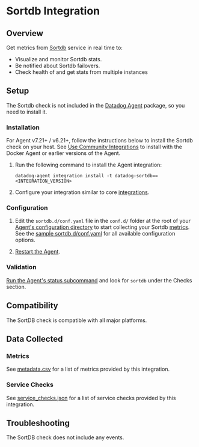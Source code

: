 # Sortdb Integration

## Overview

Get metrics from [Sortdb][1] service in real time to:

- Visualize and monitor Sortdb stats.
- Be notified about Sortdb failovers.
- Check health of and get stats from multiple instances

## Setup

The Sortdb check is not included in the [Datadog Agent][2] package, so you need to install it.

### Installation

For Agent v7.21+ / v6.21+, follow the instructions below to install the Sortdb check on your host. See [Use Community Integrations][3] to install with the Docker Agent or earlier versions of the Agent.

1. Run the following command to install the Agent integration:

   ```shell
   datadog-agent integration install -t datadog-sortdb==<INTEGRATION_VERSION>
   ```

2. Configure your integration similar to core [integrations][4].

### Configuration

1. Edit the `sortdb.d/conf.yaml` file in the `conf.d/` folder at the root of your [Agent's configuration directory][7] to start collecting your Sortdb [metrics](#metric-collection). See the [sample sortdb.d/conf.yaml][8] for all available configuration options.

2. [Restart the Agent][9].

### Validation

[Run the Agent's status subcommand][10] and look for `sortdb` under the Checks section.

## Compatibility

The SortDB check is compatible with all major platforms.

## Data Collected

### Metrics

See [metadata.csv][11] for a list of metrics provided by this integration.

### Service Checks

See [service_checks.json][12] for a list of service checks provided by this integration.

## Troubleshooting

The SortDB check does not include any events.


[1]: https://github.com/jehiah/sortdb
[2]: https://app.datadoghq.com/account/settings#agent
[3]: https://docs.datadoghq.com/agent/guide/use-community-integrations/
[4]: https://docs.datadoghq.com/getting_started/integrations/
[7]: https://docs.datadoghq.com/agent/faq/agent-configuration-files/#agent-configuration-directory
[8]: https://github.com/DataDog/integrations-extras/blob/master/sortdb/datadog_checks/sortdb/data/conf.yaml.example
[9]: https://docs.datadoghq.com/agent/faq/agent-commands/#start-stop-restart-the-agent
[10]: https://docs.datadoghq.com/agent/guide/agent-commands/#service-status
[11]: https://github.com/DataDog/integrations-extras/blob/master/sortdb/metadata.csv
[12]: https://github.com/DataDog/integrations-extras/blob/master/sortdb/assets/service_checks.json
